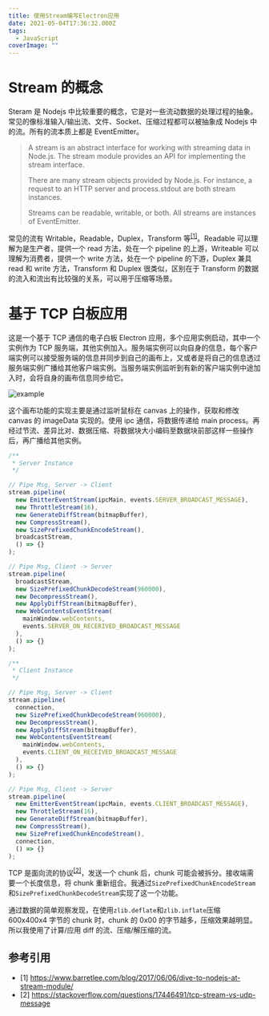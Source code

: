 ```yaml
---
title: 使用Stream编写Electron应用
date: 2021-05-04T17:36:32.000Z
tags:
  - JavaScript
coverImage: ""
---
```


# Stream 的概念

Steram 是 Nodejs 中比较重要的概念，它是对一些流动数据的处理过程的抽象。常见的像标准输入/输出流、文件、Socket、压缩过程都可以被抽象成 Nodejs 中的流。所有的流本质上都是 EventEmitter。

> A stream is an abstract interface for working with streaming data in Node.js. The stream module provides an API for implementing the stream interface.
>
> There are many stream objects provided by Node.js. For instance, a request to an HTTP server and process.stdout are both stream instances.
>
> Streams can be readable, writable, or both. All streams are instances of EventEmitter.

常见的流有 Writable，Readable，Duplex，Transform 等<sup>[[1]](#reference-1)</sup>。Readable 可以理解为是生产者，提供一个 read 方法，处在一个 pipeline 的上游，Writeable 可以理解为消费者，提供一个 write 方法，处在一个 pipeline 的下游，Duplex 兼具 read 和 write 方法，Transform 和 Duplex 很类似，区别在于 Transform 的数据的流入和流出有比较强的关系，可以用于压缩等场景。

# 基于 TCP 白板应用

这是一个基于 TCP 通信的电子白板 Electron 应用，多个应用实例启动，其中一个实例作为 TCP 服务端，其他实例加入。服务端实例可以向自身的信息，每个客户端实例可以接受服务端的信息并同步到自己的画布上，又或者是将自己的信息透过服务端实例广播给其他客户端实例。当服务端实例监听到有新的客户端实例中途加入时，会将自身的画布信息同步给它。

![example](./example.gif)

这个画布功能的实现主要是通过监听鼠标在 canvas 上的操作，获取和修改 canvas 的 imageData 实现的。使用 ipc 通信，将数据传递给 main process。再经过节流、差异比对、数据压缩、将数据块大小编码至数据块前部这样一些操作后，再广播给其他实例。

```javascript
/**
 * Server Instance
 */

// Pipe Msg, Server -> Client
stream.pipeline(
  new EmitterEventStream(ipcMain, events.SERVER_BROADCAST_MESSAGE),
  new ThrottleStream(16),
  new GenerateDiffStream(bitmapBuffer),
  new CompressStream(),
  new SizePrefixedChunkEncodeStream(),
  broadcastStream,
  () => {}
);

// Pipe Msg, Client -> Server
stream.pipeline(
  broadcastStream,
  new SizePrefixedChunkDecodeStream(960000),
  new DecompressStream(),
  new ApplyDiffStream(bitmapBuffer),
  new WebContentsEventStream(
    mainWindow.webContents,
    events.SERVER_ON_RECERIVED_BROADCAST_MESSAGE
  ),
  () => {}
);

/**
 * Client Instance
 */

// Pipe Msg, Server -> Client
stream.pipeline(
  connection,
  new SizePrefixedChunkDecodeStream(960000),
  new DecompressStream(),
  new ApplyDiffStream(bitmapBuffer),
  new WebContentsEventStream(
    mainWindow.webContents,
    events.CLIENT_ON_RECEIVED_BROADCAST_MESSAGE
  ),
  () => {}
);

// Pipe Msg, Client -> Server
stream.pipeline(
  new EmitterEventStream(ipcMain, events.CLIENT_BROADCAST_MESSAGE),
  new ThrottleStream(16),
  new GenerateDiffStream(bitmapBuffer),
  new CompressStream(),
  new SizePrefixedChunkEncodeStream(),
  connection,
  () => {}
);
```

TCP 是面向流的协议<sup>[[2]](#reference-1)</sup>，发送一个 chunk 后，chunk 可能会被拆分。接收端需要一个长度信息，将 chunk 重新组合。我通过`SizePrefixedChunkEncodeStream`和`SizePrefixedChunkDecodeStream`实现了这一个功能。

通过数据的简单观察发现，在使用`zlib.deflate`和`zlib.inflate`压缩 600x400x4 字节的 chunk 时，chunk 的 0x00 的字节越多，压缩效果越明显。所以我使用了计算/应用 diff 的流、压缩/解压缩的流。

## 参考引用

- [1] https://www.barretlee.com/blog/2017/06/06/dive-to-nodejs-at-stream-module/
- [2] https://stackoverflow.com/questions/17446491/tcp-stream-vs-udp-message
